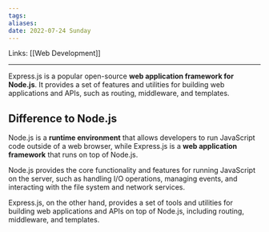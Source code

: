 ```yaml
---
tags: 
aliases: 
date: 2022-07-24 Sunday
---
```

Links: [[Web Development]]
- - -

Express.js is a popular open-source **web application framework for Node.js**. It provides a set of features and utilities for building web applications and APIs, such as routing, middleware, and templates.

## Difference to Node.js

Node.js is a **runtime environment** that allows developers to run JavaScript code outside of a web browser, while Express.js is a **web application framework** that runs on top of Node.js.

Node.js provides the core functionality and features for running JavaScript on the server, such as handling I/O operations, managing events, and interacting with the file system and network services. 

Express.js, on the other hand, provides a set of tools and utilities for building web applications and APIs on top of Node.js, including routing, middleware, and templates.


